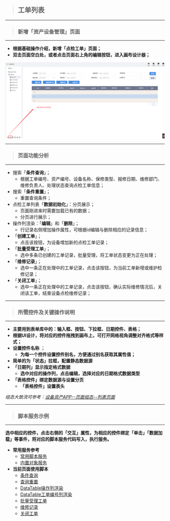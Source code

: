 > ## **工单列表**

---

> ### **新增「**资产设备管理**」页面** 

---

- **根据基础操作介绍，新增「点检工单」页面；**
- **双击页面空白处，或者点击页面右上角的编辑按钮，进入画布设计器；**

![点检工单](assets/img/DeviceMaintenance-PageDesign-createNewPage.png "点检工单")

---

> ### **页面功能分析** 

---

- 搜索「**条件查询**」；
  - 根据工单编号、资产编号、设备名称、保修类型、报修日期、维修部门、维修负责人、处理状态查询点检工单信息；
- 搜索「**条件重置**」；
  - 重置查询条件；
- 点检工单列表「**数据初始化**」：分页展示；
  - 页面刚进来时需要加载已有的数据；
  - 分页进行展示；
- 操作列渲染：「**编辑**」和「**删除**」；
  - 行记录右侧增加操作属性，可根据id编辑与删除相应的记录信息；
- 「**创建工单**」；
  - 点击该按钮，为设备增加新的点检工单记录；
- 「**批量受理工单**」；
  - 选中多条已创建的工单记录，批量受理，将工单状态变更为正在处理；
- 「**维修记录**」；
  - 选中一条正在处理中的工单记录，点击该按钮，为当前工单新增或维护检修记录；
- 「**关闭工单**」；
  - 选中一条正在处理中的工单记录，点击该按钮，确认实际维修情况后，关闭该工单，结束设备点检维修记录；

---

> ### **所需控件及关键操作说明**

---

- **主要用到表单库中的：输入框、按钮、下拉框、日期控件、表格；**
- **根据UI设计，将对应的控件拖拽到画布上，可打开网格视角调整对齐格式等样式；**
- **设置控件名称** ；
  - **为每一个控件设置控件别名，方便通过别名获取其属性值；**
- **简单的为「状态」拉框，配置静态数据源**
- **「日期列」显示指定格式数据**
  - **选中对应的操作列，点击编辑，选择对应的日期格式数据类型**
- **「表格控件」绑定数据源与设置分页**
  - **「表格控件」设置表头**

*组态大致流可参考：[设备资产APP--页面组态--列表页面](/docs/DeviceInfo/PageDesign/pageList)*

---

> ### 脚本服务示例

---

**选中相应的控件，点击右侧的「交互」属性，为相应的控件绑定「单击」「数据加载」等事件，将对应的脚本服务代码写入，执行服务。**

- **常用服务参考**
  - [常用脚本服务](/docs/DeviceInfo/ObjectService/commonJS)
  - [内置对象服务](https://supos-project.github.io/supOS-Object-Documents/#/docs/ObjectService/Service/)
- **当前页面使用脚本**
  - [条件查询](/docs/DeviceMaintenance/ObjectService/buttonSearch)
  - [查询重置](/docs/DeviceMaintenance/ObjectService/buttonReset)
  - [DataTable操作列渲染](/docs/DeviceMaintenance/ObjectService/dataTableOperation)
  - [DataTable工单编号列渲染](/docs/DeviceMaintenance/ObjectService/dataTableDetail)
  - [批量受理工单](/docs/DeviceMaintenance/ObjectService/buttonBatchDeal)
  - [维修记录](/docs/DeviceMaintenance/ObjectService/buttonRepair)
  - [关闭工单](/docs/DeviceMaintenance/ObjectService/buttonClose)